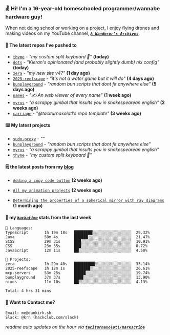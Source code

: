 ### ✌️ Hi! I'm a 16-year-old homeschooled programmer/wannabe hardware guy!

When not doing school or working on a project, I enjoy flying drones and making videos on my YouTube channel, [**_`A Wanderer's Archives`_**](https://youtube.com/@wanderer.archives).

#### 👷 The latest repos I've pushed to

- [`thyme`](https://github.com/taciturnaxolotl/thyme) - _"my custom split keyboard 🫶"_ **(today)**
- [`dots`](https://github.com/taciturnaxolotl/dots) - _"Kieran's opinionated (and probably slightly dumb) nix config"_ **(today)**
- [`zera`](https://github.com/taciturnaxolotl/zera) - _"my new site v4?"_ **(1 day ago)**
- [`2025-reefscape`](https://github.com/df1317/2025-reefscape) - _"it's not a water game but it will do"_ **(4 days ago)**
- [`bunplayground`](https://github.com/taciturnaxolotl/bunplayground) - _"random bun scripts that dont fit anywhere else"_ **(5 days ago)**
- [`names`](https://github.com/aramshiva/names) - _"✍️ An web viewer of every name"_ **(1 week ago)**
- [`myrus`](https://github.com/taciturnaxolotl/myrus) - _"a scrappy gimbal that insults you in shakespearean english"_ **(2 weeks ago)**
- [`carriage`](https://github.com/taciturnaxolotl/carriage) - _"@taciturnaxolotl's repo template"_ **(3 weeks ago)**

#### ⌨️ My latest projects

- [`sudo-proxy`](https://github.com/taciturnaxolotl/sudo-proxy) - _""_
- [`bunplayground`](https://github.com/taciturnaxolotl/bunplayground) - _"random bun scripts that dont fit anywhere else"_
- [`myrus`](https://github.com/taciturnaxolotl/myrus) - _"a scrappy gimbal that insults you in shakespearean english"_
- [`thyme`](https://github.com/taciturnaxolotl/thyme) - _"my custom split keyboard 🫶"_

#### 🗒️ the latest posts from my [blog](https://dunkirk.sh)

- [`Adding a copy code button`](https://dunkirk.sh/blog/adding-a-copy-button/) **(2 weeks ago)**

- [`All my animation projects`](https://dunkirk.sh/blog/my-animations/) **(2 weeks ago)**

- [`Determining the properties of a spherical mirror with ray diagrams`](https://dunkirk.sh/blog/spherical-ray-diagrams/) **(1 month ago)**



#### 📡 my [_`hackatime`_](https://waka.hackclub.com) stats from the last week

```text
💾 Languages:
TypeScript       1h 19m 18s   ████████░░░░░░░░░░░░░░░░░  29.32%
Java             58m 4s       ██████░░░░░░░░░░░░░░░░░░░  21.47%
SCSS             29m 31s      ███░░░░░░░░░░░░░░░░░░░░░░  10.91%
CSS              23m 35s      ███░░░░░░░░░░░░░░░░░░░░░░  8.72%
JavaScript       12m 11s      ██░░░░░░░░░░░░░░░░░░░░░░░  4.50%

💼 Projects:
zera             1h 29m 40s   █████████░░░░░░░░░░░░░░░░  33.14%
2025-reefscape   1h 12m 1s    ███████░░░░░░░░░░░░░░░░░░  26.61%
mcp-servers      53m 25s      █████░░░░░░░░░░░░░░░░░░░░  19.74%
bunplayground    37m 37s      ████░░░░░░░░░░░░░░░░░░░░░  13.90%
nixos            11m 10s      ██░░░░░░░░░░░░░░░░░░░░░░░  4.13%

Total: 4 hrs 31 mins
```

#### 📮 Want to Contact me?

```text
Email: me@dunkirk.sh
Slack: @krn (hackclub.com/slack)
```

_readme auto updates on the hour via [**`taciturnaxolotl/markscribe`**](https://github.com/taciturnaxolotl/markscribe)_
